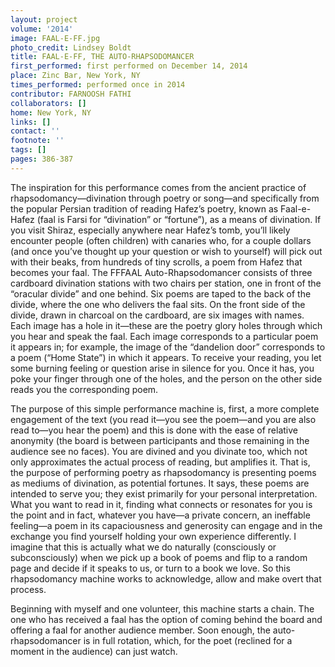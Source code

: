 ```yaml
---
layout: project
volume: '2014'
image: FAAL-E-FF.jpg
photo_credit: Lindsey Boldt
title: FAAL-E-FF, THE AUTO-RHAPSODOMANCER
first_performed: first performed on December 14, 2014
place: Zinc Bar, New York, NY
times_performed: performed once in 2014
contributor: FARNOOSH FATHI
collaborators: []
home: New York, NY
links: []
contact: ''
footnote: ''
tags: []
pages: 386-387
---
```


The inspiration for this performance comes from the ancient practice of rhapsodomancy—divination through poetry or song—and specifically from the popular Persian tradition of reading Hafez’s poetry, known as Faal-e-Hafez (faal is Farsi for “divination” or “fortune”), as a means of divination. If you visit Shiraz, especially anywhere near Hafez’s tomb, you’ll likely encounter people (often children) with canaries who, for a couple dollars (and once you’ve thought up your question or wish to yourself) will pick out with their beaks, from hundreds of tiny scrolls, a poem from Hafez that becomes your faal. The FFFAAL Auto-Rhapsodomancer consists of three cardboard divination stations with two chairs per station, one in front of the “oracular divide” and one behind. Six poems are taped to the back of the divide, where the one who delivers the faal sits. On the front side of the divide, drawn in charcoal on the cardboard, are six images with names. Each image has a hole in it—these are the poetry glory holes through which you hear and speak the faal. Each image corresponds to a particular poem it appears in; for example, the image of the “dandelion door” corresponds to a poem (“Home State”) in which it appears. To receive your reading, you let some burning feeling or question arise in silence for you. Once it has, you poke your finger through one of the holes, and the person on the other side reads you the corresponding poem.

The purpose of this simple performance machine is, first, a more complete engagement of the text (you read it—you see the poem—and you are also read to—you hear the poem) and this is done with the ease of relative anonymity (the board is between participants and those remaining in the audience see no faces). You are divined and you divinate too, which not only approximates the actual process of reading, but amplifies it. That is, the purpose of performing poetry as rhapsodomancy is presenting poems as mediums of divination, as potential fortunes. It says, these poems are intended to serve you; they exist primarily for your personal interpretation. What you want to read in it, finding what connects or resonates for you is the point and in fact, whatever you have—a private concern, an ineffable feeling—a poem in its capaciousness and generosity can engage and in the exchange you find yourself holding your own experience differently. I imagine that this is actually what we do naturally (consciously or subconsciously) when we pick up a book of poems and flip to a random page and decide if it speaks to us, or turn to a book we love. So this rhapsodomancy machine works to acknowledge, allow and make overt that process.

Beginning with myself and one volunteer, this machine starts a chain. The one who has received a faal has the option of coming behind the board and offering a faal for another audience member. Soon enough, the auto-rhapsodomancer is in full rotation, which, for the poet (reclined for a moment in the audience) can just watch.
